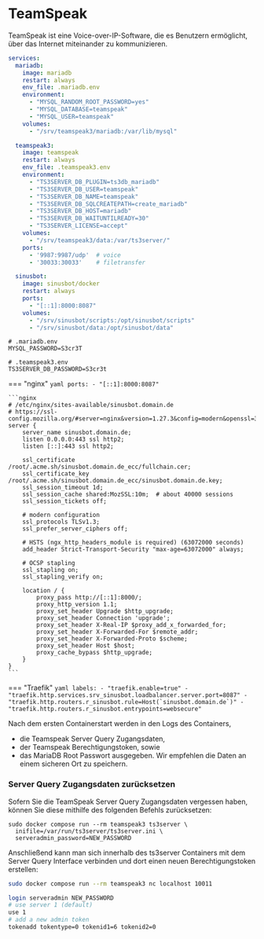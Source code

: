 # TeamSpeak

TeamSpeak ist eine Voice-over-IP-Software, die es Benutzern ermöglicht, über das Internet miteinander zu kommunizieren.

```yaml
services:
  mariadb:
    image: mariadb
    restart: always
    env_file: .mariadb.env
    environment:
      - "MYSQL_RANDOM_ROOT_PASSWORD=yes"
      - "MYSQL_DATABASE=teamspeak"
      - "MYSQL_USER=teamspeak"
    volumes:
      - "/srv/teamspeak3/mariadb:/var/lib/mysql"

  teamspeak3:
    image: teamspeak
    restart: always
    env_file: .teamspeak3.env
    environment:
      - "TS3SERVER_DB_PLUGIN=ts3db_mariadb"
      - "TS3SERVER_DB_USER=teamspeak"
      - "TS3SERVER_DB_NAME=teamspeak"
      - "TS3SERVER_DB_SQLCREATEPATH=create_mariadb"
      - "TS3SERVER_DB_HOST=mariadb"
      - "TS3SERVER_DB_WAITUNTILREADY=30"
      - "TS3SERVER_LICENSE=accept"
    volumes:
      - "/srv/teamspeak3/data:/var/ts3server/"
    ports:
      - '9987:9987/udp'  # voice
      - '30033:30033'    # filetransfer

  sinusbot:
    image: sinusbot/docker
    restart: always
    ports:
      - "[::1]:8000:8087"
    volumes:
      - "/srv/sinusbot/scripts:/opt/sinusbot/scripts"
      - "/srv/sinusbot/data:/opt/sinusbot/data"
```

```shell
# .mariadb.env
MYSQL_PASSWORD=S3cr3T
```

```shell
# .teamspeak3.env
TS3SERVER_DB_PASSWORD=S3cr3t
```

=== "nginx"
    ```yaml
        ports:
          - "[::1]:8000:8087"
    ```

    ```nginx
    # /etc/nginx/sites-available/sinusbot.domain.de
    # https://ssl-config.mozilla.org/#server=nginx&version=1.27.3&config=modern&openssl=3.4.0&ocsp=false&guideline=5.7
    server {
        server_name sinusbot.domain.de;
        listen 0.0.0.0:443 ssl http2;
        listen [::]:443 ssl http2;

        ssl_certificate /root/.acme.sh/sinusbot.domain.de_ecc/fullchain.cer;
        ssl_certificate_key /root/.acme.sh/sinusbot.domain.de_ecc/sinusbot.domain.de.key;
        ssl_session_timeout 1d;
        ssl_session_cache shared:MozSSL:10m;  # about 40000 sessions
        ssl_session_tickets off;

        # modern configuration
        ssl_protocols TLSv1.3;
        ssl_prefer_server_ciphers off;

        # HSTS (ngx_http_headers_module is required) (63072000 seconds)
        add_header Strict-Transport-Security "max-age=63072000" always;

        # OCSP stapling
        ssl_stapling on;
        ssl_stapling_verify on;

        location / {
            proxy_pass http://[::1]:8000/;
            proxy_http_version 1.1;
            proxy_set_header Upgrade $http_upgrade;
            proxy_set_header Connection 'upgrade';
            proxy_set_header X-Real-IP $proxy_add_x_forwarded_for;
            proxy_set_header X-Forwarded-For $remote_addr;
            proxy_set_header X-Forwarded-Proto $scheme;
            proxy_set_header Host $host;
            proxy_cache_bypass $http_upgrade;
        }
    }
    ```

=== "Traefik"
    ```yaml
        labels:
          - "traefik.enable=true"
          - "traefik.http.services.srv_sinusbot.loadbalancer.server.port=8087"
          - "traefik.http.routers.r_sinusbot.rule=Host(`sinusbot.domain.de`)"
          - "traefik.http.routers.r_sinusbot.entrypoints=websecure"
    ```

Nach dem ersten Containerstart werden in den Logs des Containers,
- die Teamspeak Server Query Zugangsdaten,
- der Teamspeak Berechtigungstoken, sowie
- das MariaDB Root Passwort
ausgegeben. Wir empfehlen die Daten an einem sicheren Ort zu speichern.

### Server Query Zugangsdaten zurücksetzen
Sofern Sie die TeamSpeak Server Query Zugangsdaten vergessen haben,
können Sie diese mithilfe des folgenden Befehls zurücksetzen:

```shell
sudo docker compose run --rm teamspeak3 ts3server \
  inifile=/var/run/ts3server/ts3server.ini \
  serveradmin_password=NEW_PASSWORD
```

Anschließend kann man sich innerhalb des ts3server Containers
mit dem Server Query Interface verbinden und dort einen neuen
Berechtigungstoken erstellen:
```sh
sudo docker compose run --rm teamspeak3 nc localhost 10011
```
```sh
login serveradmin NEW_PASSWORD
# use server 1 (default)
use 1
# add a new admin token
tokenadd tokentype=0 tokenid1=6 tokenid2=0
```